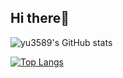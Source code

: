 ## Hi there👋


![yu3589's GitHub stats](https://github-readme-stats.vercel.app/api?username=yu3589&show_icons=true&theme=vue-dark)

[![Top Langs](https://github-readme-stats.vercel.app/api/top-langs/?username=yu3589&layout=compact&theme=vue-dark)](https://github.com/anuraghazra/github-readme-stats)
